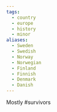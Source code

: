 ```yaml
---
tags:
  - country
  - europe
  - history
  - minor
aliases:
  - Sweden
  - Swedish
  - Norway
  - Norwegian
  - Finland
  - Finnish
  - Denmark
  - Danish
---
```


Mostly #survivors

